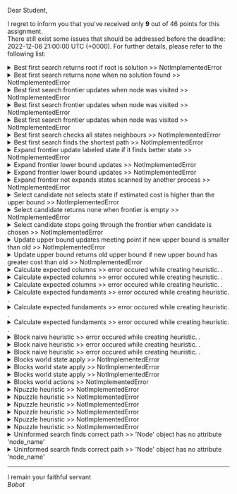 Dear Student,

I regret to inform you that you've received only **9** out of 46 points for this assignment.\
There still exist some issues that should be addressed before the deadline: 2022-12-06 21:00:00 UTC (+0000). For further details, please refer to the following list:

<details><summary>Best first search returns root if root is solution &gt;&gt; NotImplementedError</summary></details>
<details><summary>Best first search returns none when no solution found &gt;&gt; NotImplementedError</summary></details>
<details><summary>Best first search frontier updates when node was visited &gt;&gt; NotImplementedError</summary></details>
<details><summary>Best first search frontier updates when node was visited &gt;&gt; NotImplementedError</summary></details>
<details><summary>Best first search frontier updates when node was visited &gt;&gt; NotImplementedError</summary></details>
<details><summary>Best first search checks all states neighbours &gt;&gt; NotImplementedError</summary></details>
<details><summary>Best first search finds the shortest path &gt;&gt; NotImplementedError</summary></details>
<details><summary>Expand frontier update labeled state if it finds better state &gt;&gt; NotImplementedError</summary></details>
<details><summary>Expand frontier lower bound updates &gt;&gt; NotImplementedError</summary></details>
<details><summary>Expand frontier lower bound updates &gt;&gt; NotImplementedError</summary></details>
<details><summary>Expand frontier not expands states scanned by another process &gt;&gt; NotImplementedError</summary></details>
<details><summary>Select candidate not selects state if estimated cost is higher than the upper bound &gt;&gt; NotImplementedError</summary></details>
<details><summary>Select candidate returns none when frontier is empty &gt;&gt; NotImplementedError</summary></details>
<details><summary>Select candidate stops going through the frontier when candidate is chosen &gt;&gt; NotImplementedError</summary></details>
<details><summary>Update upper bound updates meeting point if new upper bound is smaller than old &gt;&gt; NotImplementedError</summary></details>
<details><summary>Update upper bound returns old upper bound if new upper bound has greater cost than old &gt;&gt; NotImplementedError</summary></details>
<details><summary>Calculate expected columns &gt;&gt; error occured while creating heuristic. .</summary></details>
<details><summary>Calculate expected columns &gt;&gt; error occured while creating heuristic. .</summary></details>
<details><summary>Calculate expected columns &gt;&gt; error occured while creating heuristic. .</summary></details>
<details><summary>Calculate expected fundaments &gt;&gt; error occured while creating heuristic. .</summary></details>
<details><summary>Calculate expected fundaments &gt;&gt; error occured while creating heuristic. .</summary></details>
<details><summary>Calculate expected fundaments &gt;&gt; error occured while creating heuristic. .</summary></details>
<details><summary>Block naive heuristic &gt;&gt; error occured while creating heuristic. .</summary></details>
<details><summary>Block naive heuristic &gt;&gt; error occured while creating heuristic. .</summary></details>
<details><summary>Block naive heuristic &gt;&gt; error occured while creating heuristic. .</summary></details>
<details><summary>Blocks world state apply &gt;&gt; NotImplementedError</summary></details>
<details><summary>Blocks world state apply &gt;&gt; NotImplementedError</summary></details>
<details><summary>Blocks world state apply &gt;&gt; NotImplementedError</summary></details>
<details><summary>Blocks world actions &gt;&gt; NotImplementedError</summary></details>
<details><summary>Npuzzle heuristic &gt;&gt; NotImplementedError</summary></details>
<details><summary>Npuzzle heuristic &gt;&gt; NotImplementedError</summary></details>
<details><summary>Npuzzle heuristic &gt;&gt; NotImplementedError</summary></details>
<details><summary>Npuzzle heuristic &gt;&gt; NotImplementedError</summary></details>
<details><summary>Npuzzle heuristic &gt;&gt; NotImplementedError</summary></details>
<details><summary>Npuzzle heuristic &gt;&gt; NotImplementedError</summary></details>
<details><summary>Uninformed search finds correct path &gt;&gt; &#x27;Node&#x27; object has no attribute &#x27;node_name&#x27;</summary></details>
<details><summary>Uninformed search finds correct path &gt;&gt; &#x27;Node&#x27; object has no attribute &#x27;node_name&#x27;</summary></details>

-----------
I remain your faithful servant\
_Bobot_